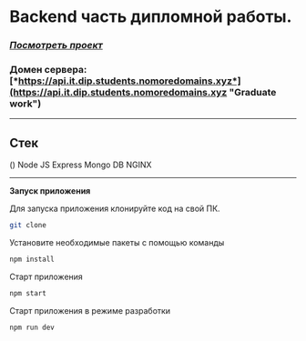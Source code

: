 # Backend часть дипломной работы.


### [*Посмотреть проект*](https://it.dip.students.nomoredomains.xyz "Graduate work")
### Домен сервера: [*https://api.it.dip.students.nomoredomains.xyz*](https://api.it.dip.students.nomoredomains.xyz "Graduate work")

***

## Стек

() Node JS
Express
Mongo DB
NGINX


***

**Запуск приложения**

Для запуска приложения клонируйте код на свой ПК. 
```sh
git clone
```

Установите необходимые пакеты с помощью команды
```sh
npm install
```

Старт приложения 
```sh
npm start
```

Старт приложения в режиме разработки
```sh
npm run dev
```
